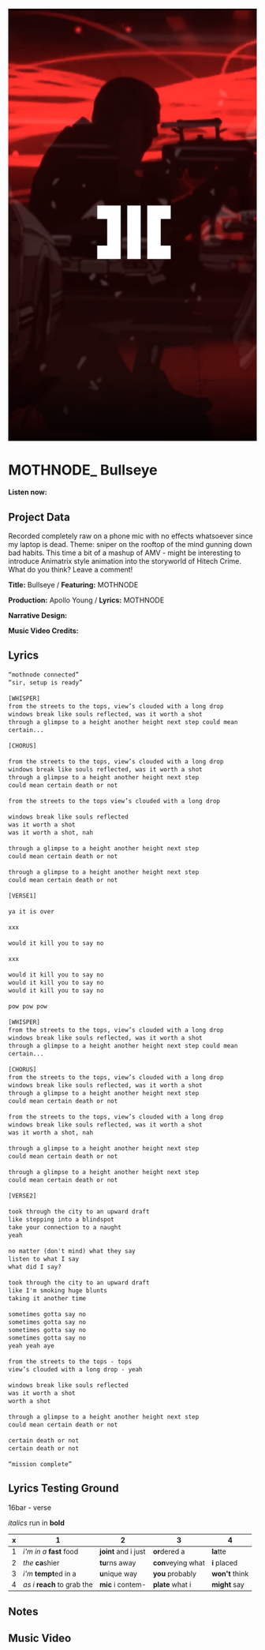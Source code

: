 ![](github-cover-bullseye.png)

# MOTHNODE_ Bullseye

**Listen now:** 

## Project Data

Recorded completely raw on a phone mic with no effects whatsoever since my laptop is dead. Theme: sniper on the rooftop of the mind gunning down bad habits. This time a bit of a mashup of AMV - might be interesting to introduce Animatrix style animation into the storyworld of Hitech Crime. What do you think? Leave a comment!

**Title:** Bullseye / **Featuring:** MOTHNODE

**Production:** Apollo Young  / **Lyrics:** MOTHNODE

**Narrative Design:**

**Music Video Credits:**

## Lyrics

```
“mothnode connected”
“sir, setup is ready”

[WHISPER] 
from the streets to the tops, view’s clouded with a long drop
windows break like souls reflected, was it worth a shot
through a glimpse to a height another height next step could mean certain...

[CHORUS]

from the streets to the tops, view’s clouded with a long drop
windows break like souls reflected, was it worth a shot
through a glimpse to a height another height next step
could mean certain death or not

from the streets to the tops view’s clouded with a long drop

windows break like souls reflected
was it worth a shot
was it worth a shot, nah

through a glimpse to a height another height next step
could mean certain death or not

through a glimpse to a height another height next step
could mean certain death or not

[VERSE1]

ya it is over

xxx

would it kill you to say no

xxx

would it kill you to say no
would it kill you to say no
would it kill you to say no

pow pow pow

[WHISPER]
from the streets to the tops, view’s clouded with a long drop
windows break like souls reflected, was it worth a shot
through a glimpse to a height another height next step could mean certain...

[CHORUS]
from the streets to the tops, view’s clouded with a long drop
windows break like souls reflected, was it worth a shot
through a glimpse to a height another height next step
could mean certain death or not

from the streets to the tops, view’s clouded with a long drop
windows break like souls reflected, was it worth a shot
was it worth a shot, nah

through a glimpse to a height another height next step
could mean certain death or not

through a glimpse to a height another height next step
could mean certain death or not

[VERSE2]

took through the city to an upward draft
like stepping into a blindspot
take your connection to a naught
yeah

no matter (don't mind) what they say
listen to what I say
what did I say?

took through the city to an upward draft 
like I'm smoking huge blunts
taking it another time

sometimes gotta say no
sometimes gotta say no
sometimes gotta say no
sometimes gotta say no
yeah yeah aye

from the streets to the tops - tops
view’s clouded with a long drop - yeah

windows break like souls reflected 
was it worth a shot
worth a shot

through a glimpse to a height another height next step
could mean certain death or not

certain death or not
certain death or not

“mission complete”

```

## Lyrics Testing Ground

16bar - verse

*italics* run in
**bold**

| x | 1 | 2 | 3 | 4 |
|---|---|---|---|---|
| 1 | *i'm in a* **fast** food | **joint** and i just  | **or**dered a  | **la**tte  |
| 2 | *the* **ca**shier | **tu**rns away  |  **con**veying what |  **i** placed |
| 3 | *i'm* **tempt**ed in a | **u**nique way  |  **you** probably |  **won't** think |
| 4 | *as i* **reach** to grab the |  **mic** i contem-  | **plate** what i | **might** say |

## Notes

## Music Video
